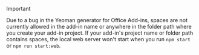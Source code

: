 > [!IMPORTANT]
> Due to a bug in the Yeoman generator for Office Add-ins, spaces are not currently allowed in the add-in name or anywhere in the folder path where you create your add-in project. If your add-in's project name or folder path contains spaces, the local web server won't start when you run `npm start` or `npm run start:web`.